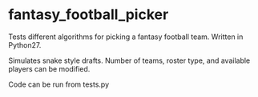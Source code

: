 # fantasy_football_picker
Tests different algorithms for picking a fantasy football team.  Written in Python27.

Simulates snake style drafts.  Number of teams, roster type, and available players can be modified.

Code can be run from tests.py
